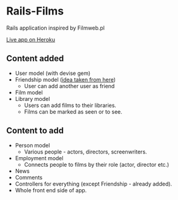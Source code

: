 # Rails-Films

Rails application inspired by Filmweb.pl

[Live app on Heroku](https://morning-river-44777.herokuapp.com)

## Content added

* User model (with devise gem)
* Friendship model ([idea taken from here](https://github.com/tobyond/this_is_the_friend))
  * User can add another user as friend
* Film model
* Library model
  * Users can add films to their libraries.
  * Films can be marked as seen or to see.

## Content to add

* Person model
  * Various people - actors, directors, screenwriters.
* Employment model
  * Connects people to films by their role (actor, director etc.)
* News
* Comments
* Controllers for everything (except Friendship - already added).
* Whole front end side of app.
